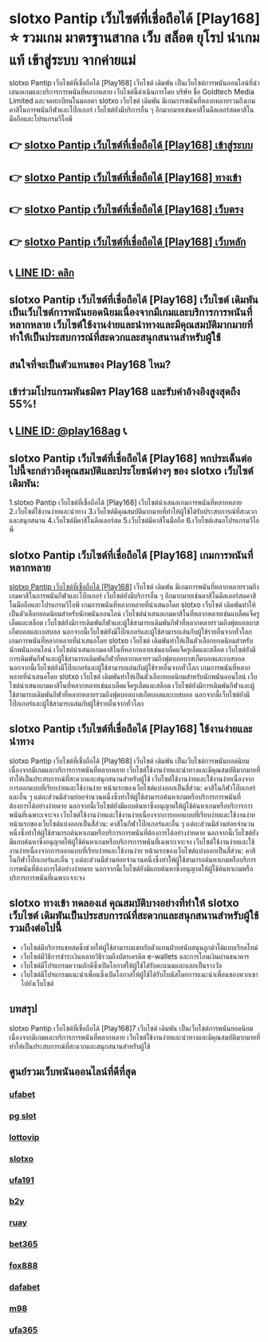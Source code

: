 
# slotxo Pantip เว็บไซต์ที่เชื่อถือได้ [Play168] ⭐ รวมเกม มาตรฐานสากล เว็บ สล็อต ยุโรป นำเกมแท้ เข้าสู่ระบบ จากค่ายแม่

slotxo Pantip เว็บไซต์ที่เชื่อถือได้ [Play168] เว็บไซต์ เดิมพัน เป็นเว็บไซต์การพนันออนไลน์ที่นําเสนอเกมและบริการการพนันที่หลากหลาย เว็บไซต์นี้ดําเนินการโดย บริษัท ชื่อ Goldtech Media Limited และจดทะเบียนในมอลตา slotxo เว็บไซต์ เดิมพัน มีเกมการพนันที่หลากหลายรวมถึงเกมคาสิโนการพนันกีฬาและโป๊กเกอร์ เว็บไซต์ยังมีบริการอื่น ๆ อีกมากมายเช่นคาสิโนดีลเลอร์สดคาสิโนมือถือและโปรแกรมวีไอพี

## 👉 [slotxo Pantip เว็บไซต์ที่เชื่อถือได้ [Play168] เข้าสู่ระบบ](https://bit.ly/3TCj9rY)
## 👉 [slotxo Pantip เว็บไซต์ที่เชื่อถือได้ [Play168] ทางเข้า](https://bit.ly/3TCj9rY)
## 👉 [slotxo Pantip เว็บไซต์ที่เชื่อถือได้ [Play168] เว็บตรง](https://bit.ly/3TCj9rY)
## 👉 [slotxo Pantip เว็บไซต์ที่เชื่อถือได้ [Play168] เว็บหลัก](https://bit.ly/3TCj9rY)
## 📞 [LINE ID: คลิก](https://line.me/R/ti/p/@342mcrfd)

## slotxo Pantip เว็บไซต์ที่เชื่อถือได้ [Play168] เว็บไซต์ เดิมพัน เป็นเว็บไซต์การพนันยอดนิยมเนื่องจากมีเกมและบริการการพนันที่หลากหลาย เว็บไซต์ใช้งานง่ายและนําทางและมีคุณสมบัติมากมายที่ทําให้เป็นประสบการณ์ที่สะดวกและสนุกสนานสําหรับผู้ใช้

## สนใจที่จะเป็นตัวแทนของ Play168 ไหม?
## เข้าร่วมโปรแกรมพันธมิตร Play168 และรับค่าอ้างอิงสูงสุดถึง 55%!
## 📞 [LINE ID: @play168ag](https://bit.ly/3RSGiFl) 📞

## slotxo Pantip เว็บไซต์ที่เชื่อถือได้ [Play168] หกประเด็นต่อไปนี้จะกล่าวถึงคุณสมบัติและประโยชน์ต่างๆ ของ slotxo เว็บไซต์ เดิมพัน:
1.slotxo Pantip เว็บไซต์ที่เชื่อถือได้ [Play168] เว็บไซต์นําเสนอเกมการพนันที่หลากหลาย
2.เว็บไซต์ใช้งานง่ายและนําทาง
3.เว็บไซต์มีคุณสมบัติมากมายที่ทําให้ผู้ใช้ได้รับประสบการณ์ที่สะดวกและสนุกสนาน
4.เว็บไซต์มีคาสิโนดีลเลอร์สด
5.เว็บไซต์มีคาสิโนมือถือ
6.เว็บไซต์เสนอโปรแกรมวีไอพี

## slotxo Pantip เว็บไซต์ที่เชื่อถือได้ [Play168] เกมการพนันที่หลากหลาย
[slotxo Pantip เว็บไซต์ที่เชื่อถือได้ [Play168]](https://atom.io/themes/slotxo%20%E0%B9%80%E0%B8%84%E0%B8%A3%E0%B8%94%E0%B8%B4%E0%B8%95%E0%B8%9F%E0%B8%A3%E0%B8%B5%20direct%20website%20login) เว็บไซต์ เดิมพัน มีเกมการพนันที่หลากหลายรวมถึงเกมคาสิโนการพนันกีฬาและโป๊กเกอร์ เว็บไซต์ยังมีบริการอื่น ๆ อีกมากมายเช่นคาสิโนดีลเลอร์สดคาสิโนมือถือและโปรแกรมวีไอพี
เกมการพนันที่หลากหลายที่นําเสนอโดย slotxo เว็บไซต์ เดิมพันทําให้เป็นตัวเลือกยอดนิยมสําหรับนักพนันออนไลน์ เว็บไซต์นําเสนอเกมคาสิโนที่หลากหลายเช่นแบล็คแจ็ครูเล็ตและสล็อต เว็บไซต์ยังมีการเดิมพันกีฬาและผู้ใช้สามารถเดิมพันกีฬาที่หลากหลายรวมถึงฟุตบอลบาสเก็ตบอลและเบสบอล นอกจากนี้เว็บไซต์ยังมีโป๊กเกอร์และผู้ใช้สามารถเล่นกับผู้ใช้รายอื่นจากทั่วโลก
เกมการพนันที่หลากหลายที่นําเสนอโดย slotxo เว็บไซต์ เดิมพันทําให้เป็นตัวเลือกยอดนิยมสําหรับนักพนันออนไลน์ เว็บไซต์นําเสนอเกมคาสิโนที่หลากหลายเช่นแบล็คแจ็ครูเล็ตและสล็อต เว็บไซต์ยังมีการเดิมพันกีฬาและผู้ใช้สามารถเดิมพันกีฬาที่หลากหลายรวมถึงฟุตบอลบาสเก็ตบอลและเบสบอล นอกจากนี้เว็บไซต์ยังมีโป๊กเกอร์และผู้ใช้สามารถเล่นกับผู้ใช้รายอื่นจากทั่วโลก
เกมการพนันที่หลากหลายที่นําเสนอโดย slotxo เว็บไซต์ เดิมพันทําให้เป็นตัวเลือกยอดนิยมสําหรับนักพนันออนไลน์ เว็บไซต์นําเสนอเกมคาสิโนที่หลากหลายเช่นแบล็คแจ็ครูเล็ตและสล็อต เว็บไซต์ยังมีการเดิมพันกีฬาและผู้ใช้สามารถเดิมพันกีฬาที่หลากหลายรวมถึงฟุตบอลบาสเก็ตบอลและเบสบอล นอกจากนี้เว็บไซต์ยังมีโป๊กเกอร์และผู้ใช้สามารถเล่นกับผู้ใช้รายอื่นจากทั่วโลก

## slotxo Pantip เว็บไซต์ที่เชื่อถือได้ [Play168] ใช้งานง่ายและนําทาง
slotxo Pantip เว็บไซต์ที่เชื่อถือได้ [Play168] เว็บไซต์ เดิมพัน เป็นเว็บไซต์การพนันยอดนิยมเนื่องจากมีเกมและบริการการพนันที่หลากหลาย เว็บไซต์ใช้งานง่ายและนําทางและมีคุณสมบัติมากมายที่ทําให้เป็นประสบการณ์ที่สะดวกและสนุกสนานสําหรับผู้ใช้
เว็บไซต์ใช้งานง่ายและใช้งานง่ายเนื่องจากการออกแบบที่เรียบง่ายและใช้งานง่าย หน้าแรกของเว็บไซต์แบ่งออกเป็นสี่ส่วน: คาสิโนกีฬาโป๊กเกอร์และอื่น ๆ แต่ละส่วนมีส่วนย่อยจํานวนหนึ่งซึ่งทําให้ผู้ใช้สามารถค้นหาเกมหรือบริการการพนันที่ต้องการได้อย่างง่ายดาย นอกจากนี้เว็บไซต์ยังมีแถบค้นหาซึ่งอนุญาตให้ผู้ใช้ค้นหาเกมหรือบริการการพนันที่เฉพาะเจาะจง
เว็บไซต์ใช้งานง่ายและใช้งานง่ายเนื่องจากการออกแบบที่เรียบง่ายและใช้งานง่าย หน้าแรกของเว็บไซต์แบ่งออกเป็นสี่ส่วน: คาสิโนกีฬาโป๊กเกอร์และอื่น ๆ แต่ละส่วนมีส่วนย่อยจํานวนหนึ่งซึ่งทําให้ผู้ใช้สามารถค้นหาเกมหรือบริการการพนันที่ต้องการได้อย่างง่ายดาย นอกจากนี้เว็บไซต์ยังมีแถบค้นหาซึ่งอนุญาตให้ผู้ใช้ค้นหาเกมหรือบริการการพนันที่เฉพาะเจาะจง
เว็บไซต์ใช้งานง่ายและใช้งานง่ายเนื่องจากการออกแบบที่เรียบง่ายและใช้งานง่าย หน้าแรกของเว็บไซต์แบ่งออกเป็นสี่ส่วน: คาสิโนกีฬาโป๊กเกอร์และอื่น ๆ แต่ละส่วนมีส่วนย่อยจํานวนหนึ่งซึ่งทําให้ผู้ใช้สามารถค้นหาเกมหรือบริการการพนันที่ต้องการได้อย่างง่ายดาย นอกจากนี้เว็บไซต์ยังมีแถบค้นหาซึ่งอนุญาตให้ผู้ใช้ค้นหาเกมหรือบริการการพนันที่เฉพาะเจาะจง

## slotxo ทางเข้า ทดลองเล่ คุณสมบัติบางอย่างที่ทําให้ slotxo เว็บไซต์ เดิมพันเป็นประสบการณ์ที่สะดวกและสนุกสนานสําหรับผู้ใช้รวมถึงต่อไปนี้
- เว็บไซต์มีบริการแชทสดซึ่งช่วยให้ผู้ใช้สามารถแชทกับตัวแทนฝ่ายสนับสนุนลูกค้าได้แบบเรียลไทม์
- เว็บไซต์มีวิธีการชําระเงินหลายวิธีรวมถึงบัตรเครดิต e-wallets และการโอนเงินผ่านธนาคาร
- เว็บไซต์มีโปรแกรมความภักดีซึ่งเปิดโอกาสให้ผู้ใช้ได้รับคะแนนและแลกเป็นรางวัล
- เว็บไซต์มีโปรแกรมแนะนําเพื่อนซึ่งเปิดโอกาสให้ผู้ใช้ได้รับโบนัสโดยการแนะนําเพื่อนของพวกเขาไปยังเว็บไซต์

## บทสรุป
slotxo Pantip เว็บไซต์ที่เชื่อถือได้ [Play168]7 เว็บไซต์ เดิมพัน เป็นเว็บไซต์การพนันยอดนิยมเนื่องจากมีเกมและบริการการพนันที่หลากหลาย เว็บไซต์ใช้งานง่ายและนําทางและมีคุณสมบัติมากมายที่ทําให้เป็นประสบการณ์ที่สะดวกและสนุกสนานสําหรับผู้ใช้

## ศูนย์รวมเว็บพนันออนไลน์ที่ดีที่สุด
### [ufabet](https://atom.io/packages/ufabet)
### [pg slot](https://atom.io/themes/pg%20slot)
### [lottovip](https://atom.io/packages/lottovip)
### [slotxo](https://atom.io/packages/slotxo)
### [ufa191](https://atom.io/packages/ufa191)
### [b2y](https://atom.io/packages/b2y)
### [ruay](https://atom.io/themes/ruay)
### [bet365](https://atom.io/packages/bet365)
### [fox888](https://atom.io/packages/fox888)
### [dafabet](https://atom.io/packages/dafabet)
### [m98](https://atom.io/packages/m98)
### [ufa365](https://atom.io/packages/ufa365)